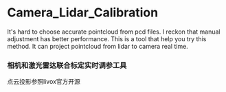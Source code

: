 # Camera_Lidar_Calibration
It's hard to choose accurate pointcloud from pcd files. I reckon that manual adjustment has better performance. This is a tool that help you try this method. It can project pointcloud from lidar to camera real time.

### 相机和激光雷达联合标定实时调参工具
点云投影参照livox官方开源